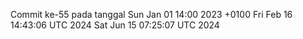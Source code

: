 Commit ke-55 pada tanggal Sun Jan 01 14:00 2023 +0100
Fri Feb 16 14:43:06 UTC 2024
Sat Jun 15 07:25:07 UTC 2024
